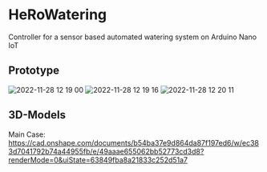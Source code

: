 # HeRoWatering
Controller for a sensor based automated watering system on Arduino Nano IoT

## Prototype
![2022-11-28 12 19 00](https://user-images.githubusercontent.com/44778508/204269471-5ae6d2e6-5207-4f95-b421-9626a05b8d4d.JPG)
![2022-11-28 12 19 16](https://user-images.githubusercontent.com/44778508/204269545-61d48f10-04a8-428a-b2ff-66938542b140.JPG)
![2022-11-28 12 20 11](https://user-images.githubusercontent.com/44778508/204269561-7b7f4dd4-0c62-4c14-b639-384d5d68f3e9.JPG)

## 3D-Models
Main Case:
https://cad.onshape.com/documents/b54ba37e9d864da87f197ed6/w/ec383d7041792b74a44955fb/e/49aaae655062bb52773cd3d8?renderMode=0&uiState=63849fba8a21833c252d51a7
